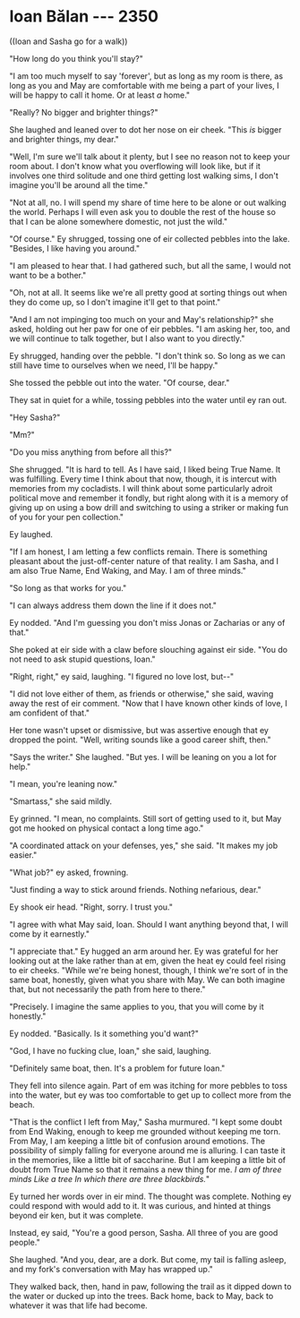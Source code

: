 # Ioan Bălan --- 2350

((Ioan and Sasha go for a walk))

"How long do you think you'll stay?"

"I am too much myself to say 'forever', but as long as my room is there, as long as you and May are comfortable with me being a part of your lives, I will be happy to call it home. Or at least *a* home."

"Really? No bigger and brighter things?"

She laughed and leaned over to dot her nose on eir cheek. "This *is* bigger and brighter things, my dear."

"Well, I'm sure we'll talk about it plenty, but I see no reason not to keep your room about. I don't know what you overflowing will look like, but if it involves one third solitude and one third getting lost walking sims, I don't imagine you'll be around all the time."

"Not at all, no. I will spend my share of time here to be alone or out walking the world. Perhaps I will even ask you to double the rest of the house so that I can be alone somewhere domestic, not just the wild."

"Of course." Ey shrugged, tossing one of eir collected pebbles into the lake. "Besides, I like having you around."

"I am pleased to hear that. I had gathered such, but all the same, I would not want to be a bother."

"Oh, not at all. It seems like we're all pretty good at sorting things out when they do come up, so I don't imagine it'll get to that point."

"And I am not impinging too much on your and May's relationship?" she asked, holding out her paw for one of eir pebbles. "I am asking her, too, and we will continue to talk together, but I also want to you directly."

Ey shrugged, handing over the pebble. "I don't think so. So long as we can still have time to ourselves when we need, I'll be happy."

She tossed the pebble out into the water. "Of course, dear."

They sat in quiet for a while, tossing pebbles into the water until ey ran out.

"Hey Sasha?"

"Mm?"

"Do you miss anything from before all this?"

She shrugged. "It is hard to tell. As I have said, I liked being True Name. It was fulfilling. Every time I think about that now, though, it is intercut with memories from my cocladists. I will think about some particularly adroit political move and remember it fondly, but right along with it is a memory of giving up on using a bow drill and switching to using a striker or making fun of you for your pen collection."

Ey laughed.

"If I am honest, I am letting a few conflicts remain. There is something pleasant about the just-off-center nature of that reality. I am Sasha, and I am also True Name, End Waking, and May. I am of three minds."

"So long as that works for you."

"I can always address them down the line if it does not."

Ey nodded. "And I'm guessing you don't miss Jonas or Zacharias or any of that."

She poked at eir side with a claw before slouching against eir side. "You do not need to ask stupid questions, Ioan."

"Right, right," ey said, laughing. "I figured no love lost, but--"

"I did not love either of them, as friends or otherwise," she said, waving away the rest of eir comment. "Now that I have known other kinds of love, I am confident of that."

Her tone wasn't upset or dismissive, but was assertive enough that ey dropped the point. "Well, writing sounds like a good career shift, then."

"Says the writer." She laughed. "But yes. I will be leaning on you a lot for help."

"I mean, you're leaning now."

"Smartass," she said mildly.

Ey grinned. "I mean, no complaints. Still sort of getting used to it, but May got me hooked on physical contact a long time ago."

"A coordinated attack on your defenses, yes," she said. "It makes my job easier."

"What job?" ey asked, frowning.

"Just finding a way to stick around friends. Nothing nefarious, dear."

Ey shook eir head. "Right, sorry. I trust you."

"I agree with what May said, Ioan. Should I want anything beyond that, I will come by it earnestly."

"I appreciate that." Ey hugged an arm around her. Ey was grateful for her looking out at the lake rather than at em, given the heat ey could feel rising to eir cheeks. "While we're being honest, though, I think we're sort of in the same boat, honestly, given what you share with May. We can both imagine that, but not necessarily the path from here to there."

"Precisely. I imagine the same applies to you, that you will come by it honestly."

Ey nodded. "Basically. Is it something you'd want?"

"God, I have no fucking clue, Ioan," she said, laughing.

"Definitely same boat, then. It's a problem for future Ioan."

They fell into silence again. Part of em was itching for more pebbles to toss into the water, but ey was too comfortable to get up to collect more from the beach.

"That is the conflict I left from May," Sasha murmured. "I kept some doubt from End Waking, enough to keep me grounded without keeping me torn. From May, I am keeping a little bit of confusion around emotions. The possibility of simply falling for everyone around me is alluring. I can taste it in the memories, like a little bit of saccharine. But I am keeping a little bit of doubt from True Name so that it remains a new thing for me. *I am of three minds Like a tree In which there are three blackbirds.*"

Ey turned her words over in eir mind. The thought was complete. Nothing ey could respond with would add to it. It was curious, and hinted at things beyond eir ken, but it was complete.

Instead, ey said, "You're a good person, Sasha. All three of you are good people."

She laughed. "And you, dear, are a dork. But come, my tail is falling asleep, and my fork's conversation with May has wrapped up."

They walked back, then, hand in paw, following the trail as it dipped down to the water or ducked up into the trees. Back home, back to May, back to whatever it was that life had become.

